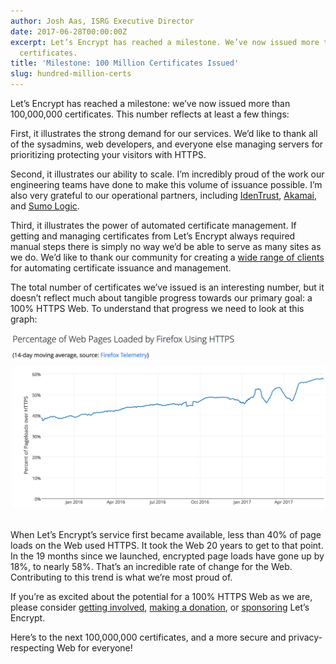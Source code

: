 ```yaml
---
author: Josh Aas, ISRG Executive Director
date: 2017-06-28T00:00:00Z
excerpt: Let’s Encrypt has reached a milestone. We’ve now issued more than 100,000,000
  certificates.
title: 'Milestone: 100 Million Certificates Issued'
slug: hundred-million-certs
---
```


Let’s Encrypt has reached a milestone: we’ve now issued more than 100,000,000 certificates. This number reflects at least a few things:

First, it illustrates the strong demand for our services. We’d like to thank all of the sysadmins, web developers, and everyone else managing servers for prioritizing protecting your visitors with HTTPS.

Second, it illustrates our ability to scale. I’m incredibly proud of the work our engineering teams have done to make this volume of issuance possible. I’m also very grateful to our operational partners, including [IdenTrust](https://www.identrust.com/), [Akamai](https://www.akamai.com/), and [Sumo Logic](https://www.sumologic.com/).

Third, it illustrates the power of automated certificate management. If getting and managing certificates from Let’s Encrypt always required manual steps there is simply no way we’d be able to serve as many sites as we do. We’d like to thank our community for creating a [wide range of clients](https://letsencrypt.org/docs/client-options/) for automating certificate issuance and management.

The total number of certificates we’ve issued is an interesting number, but it doesn’t reflect much about tangible progress towards our primary goal: a 100% HTTPS Web. To understand that progress we need to look at this graph:

<p class="text-center"><img src="/images/2017.06.28-https-percentage.png" alt="Percentage of HTTPS Page Loads in Firefox." style="width: 650px; margin-bottom: 17px;"/></p>

When Let’s Encrypt’s service first became available, less than 40% of page loads on the Web used HTTPS. It took the Web 20 years to get to that point. In the 19 months since we launched, encrypted page loads have gone up by 18%, to nearly 58%. That’s an incredible rate of change for the Web. Contributing to this trend is what we’re most proud of.

If you’re as excited about the potential for a 100% HTTPS Web as we are, please consider [getting involved](https://letsencrypt.org/getinvolved/), [making a donation](https://letsencrypt.org/donate/), or [sponsoring](https://letsencrypt.org/become-a-sponsor/) Let’s Encrypt.

Here’s to the next 100,000,000 certificates, and a more secure and privacy-respecting Web for everyone!
